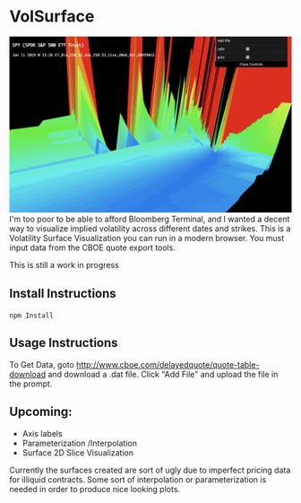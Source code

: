 # VolSurface
![An ugly volatility surface](/screenshot.png?raw=true "Screenshot of volatility surface")
I'm too poor to be able to afford Bloomberg Terminal, and I wanted a decent way to visualize implied volatility across different dates and strikes. This is a Volatility Surface Visualization you can run in a modern browser. You must input data from the CBOE quote export tools.

This is still a work in progress

## Install Instructions
`npm Install`

## Usage Instructions
To Get Data, goto <http://www.cboe.com/delayedquote/quote-table-download> and download a .dat file.
Click "Add File" and upload the file in the prompt.

## Upcoming:
- Axis labels
- Parameterization /Interpolation
- Surface 2D Slice Visualization

Currently the surfaces created are sort of ugly due to imperfect pricing data for illiquid contracts. Some sort of interpolation or parameterization is needed in order to produce nice looking plots.

